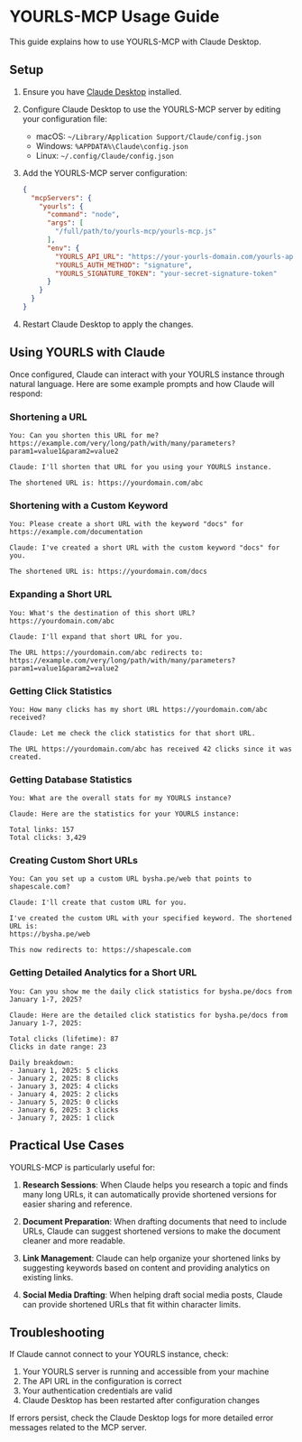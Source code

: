 # YOURLS-MCP Usage Guide

This guide explains how to use YOURLS-MCP with Claude Desktop.

## Setup

1. Ensure you have [Claude Desktop](https://claude.ai/download) installed.

2. Configure Claude Desktop to use the YOURLS-MCP server by editing your configuration file:
   - macOS: `~/Library/Application Support/Claude/config.json`
   - Windows: `%APPDATA%\Claude\config.json`
   - Linux: `~/.config/Claude/config.json`

3. Add the YOURLS-MCP server configuration:
   ```json
   {
     "mcpServers": {
       "yourls": {
         "command": "node",
         "args": [
           "/full/path/to/yourls-mcp/yourls-mcp.js"
         ],
         "env": {
           "YOURLS_API_URL": "https://your-yourls-domain.com/yourls-api.php",
           "YOURLS_AUTH_METHOD": "signature",
           "YOURLS_SIGNATURE_TOKEN": "your-secret-signature-token"
         }
       }
     }
   }
   ```

4. Restart Claude Desktop to apply the changes.

## Using YOURLS with Claude

Once configured, Claude can interact with your YOURLS instance through natural language. Here are some example prompts and how Claude will respond:

### Shortening a URL

```
You: Can you shorten this URL for me? https://example.com/very/long/path/with/many/parameters?param1=value1&param2=value2

Claude: I'll shorten that URL for you using your YOURLS instance.

The shortened URL is: https://yourdomain.com/abc
```

### Shortening with a Custom Keyword

```
You: Please create a short URL with the keyword "docs" for https://example.com/documentation

Claude: I've created a short URL with the custom keyword "docs" for you.

The shortened URL is: https://yourdomain.com/docs
```

### Expanding a Short URL

```
You: What's the destination of this short URL? https://yourdomain.com/abc

Claude: I'll expand that short URL for you.

The URL https://yourdomain.com/abc redirects to:
https://example.com/very/long/path/with/many/parameters?param1=value1&param2=value2
```

### Getting Click Statistics

```
You: How many clicks has my short URL https://yourdomain.com/abc received?

Claude: Let me check the click statistics for that short URL.

The URL https://yourdomain.com/abc has received 42 clicks since it was created.
```

### Getting Database Statistics

```
You: What are the overall stats for my YOURLS instance?

Claude: Here are the statistics for your YOURLS instance:

Total links: 157
Total clicks: 3,429
```

### Creating Custom Short URLs

```
You: Can you set up a custom URL bysha.pe/web that points to shapescale.com?

Claude: I'll create that custom URL for you.

I've created the custom URL with your specified keyword. The shortened URL is:
https://bysha.pe/web

This now redirects to: https://shapescale.com
```

### Getting Detailed Analytics for a Short URL

```
You: Can you show me the daily click statistics for bysha.pe/docs from January 1-7, 2025?

Claude: Here are the detailed click statistics for bysha.pe/docs from January 1-7, 2025:

Total clicks (lifetime): 87
Clicks in date range: 23

Daily breakdown:
- January 1, 2025: 5 clicks
- January 2, 2025: 8 clicks
- January 3, 2025: 4 clicks
- January 4, 2025: 2 clicks
- January 5, 2025: 0 clicks
- January 6, 2025: 3 clicks
- January 7, 2025: 1 click
```

## Practical Use Cases

YOURLS-MCP is particularly useful for:

1. **Research Sessions**: When Claude helps you research a topic and finds many long URLs, it can automatically provide shortened versions for easier sharing and reference.

2. **Document Preparation**: When drafting documents that need to include URLs, Claude can suggest shortened versions to make the document cleaner and more readable.

3. **Link Management**: Claude can help organize your shortened links by suggesting keywords based on content and providing analytics on existing links.

4. **Social Media Drafting**: When helping draft social media posts, Claude can provide shortened URLs that fit within character limits.

## Troubleshooting

If Claude cannot connect to your YOURLS instance, check:

1. Your YOURLS server is running and accessible from your machine
2. The API URL in the configuration is correct
3. Your authentication credentials are valid
4. Claude Desktop has been restarted after configuration changes

If errors persist, check the Claude Desktop logs for more detailed error messages related to the MCP server.